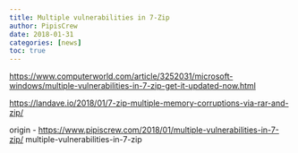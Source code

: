 ```yaml
---
title: Multiple vulnerabilities in 7-Zip
author: PipisCrew
date: 2018-01-31
categories: [news]
toc: true
---
```


https://www.computerworld.com/article/3252031/microsoft-windows/multiple-vulnerabilities-in-7-zip-get-it-updated-now.html

https://landave.io/2018/01/7-zip-multiple-memory-corruptions-via-rar-and-zip/

origin - https://www.pipiscrew.com/2018/01/multiple-vulnerabilities-in-7-zip/ multiple-vulnerabilities-in-7-zip